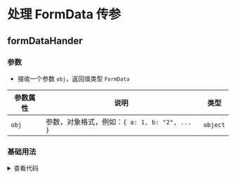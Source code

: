 <script setup>
import formDataHander from './formDataHander.vue'
</script>

# 处理 FormData 传参

<ClientOnly>
  <description-popover :num="1" :tagNameList="['浏览器','Node']" />
</ClientOnly>

## formDataHander

<ClientOnly>
  <description :isShowIcon="false" description="处理 FormData 传参" /> 
</ClientOnly>

### 参数

- 接收一个参数 `obj`，返回值类型 `FormData`

| **参数属性** | **说明**                                      | **类型** |
| ------------ | --------------------------------------------- | -------- |
| `obj`        | 参数，对象格式，例如：`{ a: 1, b: "2", ... }` | `object` |

### 基础用法

<ClientOnly>
  <formDataHander />
</ClientOnly>
<details>

<summary>查看代码</summary>

<<< @/utils/formData/formDataHander.vue

</details>
